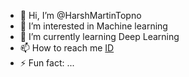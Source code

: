 - 👋 Hi, I’m @HarshMartinTopno
- 👀 I’m interested in Machine learning
- 🌱 I’m currently learning Deep Learning
- 📫 How to reach me [ID](https://www.linkedin.com/in/harsh-martin-topno-924756312?lipi=urn%3Ali%3Apage%3Ad_flagship3_profile_view_base_contact_details%3BeH4PTzhGSnS5ifzqa9tmeg%3D%3D)
- ⚡ Fun fact: ...

<!---
HarshMartinTopno/HarshMartinTopno is a ✨ special ✨ repository because its `README.md` (this file) appears on your GitHub profile.
You can click the Preview link to take a look at your changes.
--->
